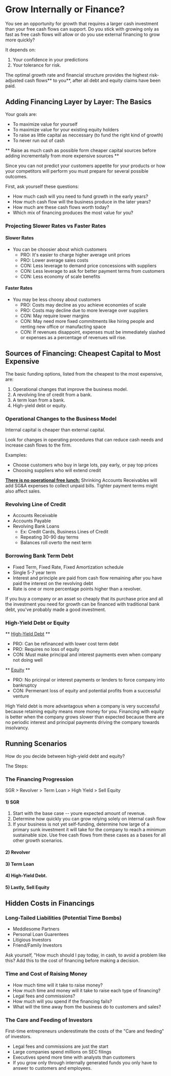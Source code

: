 #  Grow Internally or Finance?

You see an opportunity for growth that requires a larger cash investment than your
free cash flows can support.
Do you stick with growing only as fast as free cash flows will allow or do you
use external financing to grow more quickly?

It depends on:

1. Your confidence in your predictions
1. Your tolerance for risk.

The optimal growth rate and financial structure provides the highest risk-adjusted cash flows** to
you**, after all debt and equity claims have been paid.

##  Adding Financing Layer by Layer: The Basics

Your goals are:

- To maximize value for yourself
- To maximize value for your existing equity holders
- To raise as little capital as neccessary (to fund the right kind of growth)
- To never run out of cash

** Raise as much cash as possible form cheaper capital sources before adding
incrementally from more expensive sources **

Since you can not predict your customers appetite for your products or how your
competitors will perform you must prepare for several possible outcomes.

First, ask yourself these questions:

- How much cash will you need to fund growth in the early years?
- How much cash flow will the business produce in the later years?
- How much are these cash flows worth today?
- Which mix of financing produces the most value for you?

### Projecting Slower Rates vs Faster Rates

#### Slower Rates

- You can be choosier about which customers
    - PRO: It's easier to charge higher average unit prices
    - PRO: Lower average sales costs
    - CON: Less leverage to demand price concessions with suppliers
    - CON: Less leverage to ask for better payment terms from customers
    - CON: Less economy of scale benefits

#### Faster Rates

- You may be less choosy about customers
    - PRO: Costs may decline as you achieve economies of scale
    - PRO: Costs may decline due to more leverage over suppliers
    - CON: May require lower margins
    - CON: May need more fixed commitments like hiring people and renting new
    office or manufacting space
    - CON: If revenues disappoint, expenses must be immediately slashed or
    expenses as a percentage of revenues will rise.


## Sources of Financing: Cheapest Capital to Most Expensive

The basic funding options, listed from the cheapest to the most expensive, are:

1. Operational changes that improve the business model.
1. A revolving line of credit from a bank.
1. A term loan from a bank.
1. High-yield debt or equity.


### Operational Changes to the Business Model

Internal capital is cheaper than external capital.

Look for changes in operating procedures that can reduce cash needs and increase
cash flows to the firm.

Examples:

- Choose customers who buy in large lots, pay early, or pay top prices
- Choosing suppliers who will extend credit


<u>**There is no operational free lunch:**</u>
Shrinking Accounts Receivables will add SG&A expenses to collect unpaid
bills. Tighter payment terms might also affect sales.

### Revolving Line of Credit

- Accounts Receivable
- Accounts Payable
- Revolving Bank Loans
    - Ex: Credit Cards, Business Lines of Credit
    - Repeating 30-90 day terms
    - Balances roll overto the next term

### Borrowing Bank Term Debt

- Fixed Term, Fixed Rate, Fixed Amortization schedule
- Single 5-7 year term
- Interest and principle are paid from cash flow remaining after you have paid 
the interest on the revolving debt
- Rate is one or more percentage points higher than a revolver.

If you buy a company or an asset so cheaply that its purchase price and all 
the investment you need for growth can be financed with traditional bank debt,
you've probably made a good investment.

### High-Yield Debt or Equity

** <u>High-Yield Debt</u> **
- PRO: Can be refinanced with lower cost term debt
- PRO: Requires no loss of equity
- CON: Must make principal and interest payments even when company not doing well

** <u>Equity</u> ** 
- PRO: No pricinpal or interest payments or lenders to force company into bankruptcy
- CON: Permenant loss of equity and potential profits from a successful venture

High Yield debt is more advantagous when a company is very successful because 
retaining equity means more money for you. Financing with equity is better 
when the company grows slower than expected because there are no periodic 
interest and principal payments driving the company towards insolvancy.

## Running Scenarios

How do you decide between high-yield debt and equity?

The Steps:

### The Financing Progression
SGR > Revolver > Term Loan > High Yield > Sell Equity

#### 1) SGR
1. Start with the base case -- youre expected amount of revenue.
1. Determine how quickly you can grow relying solely on internal cash flow
1. If your business is not yet self-funding, determine how large of a 
primary sunk investment it will take for the company to reach a minimum
sustainable size. Use free cash flows from these cases as a bases for all other
growth scenarios.

#### 2) Revolver


#### 3) Term Loan


#### 4) High-Yield Debt.

#### 5) Lastly, Sell Equity


## Hidden Costs in Financings

### Long-Tailed Liabilities (Potential Time Bombs)

- Meddlesome Partners
- Personal Loan Guarentees
- Litigious Investors
- Friend/Family Investors

Ask yourself, "How much should I pay today, in cash, to avoid a problem 
like this?  Add this to the cost of financing before making a decision.

### Time and Cost of Raising Money

- How much time will it take to raise money?
- How much time and money will it take to raise each type of financing?
- Legal fees and commissions? 
- How much will you spend if the financing fails? 
- What will the time away from the business do to customers and sales? 

### The Care and Feeding of Investors
First-time entrepreneurs underestimate the costs of the "Care and feeding"
of investors.

- Legal fees and commissions are just the start
- Large companies spend millions on SEC filings
- Executives spend more time with analysts than customers
- If you grow only through internally generated funds you 
only have to answer to customers and employees.


